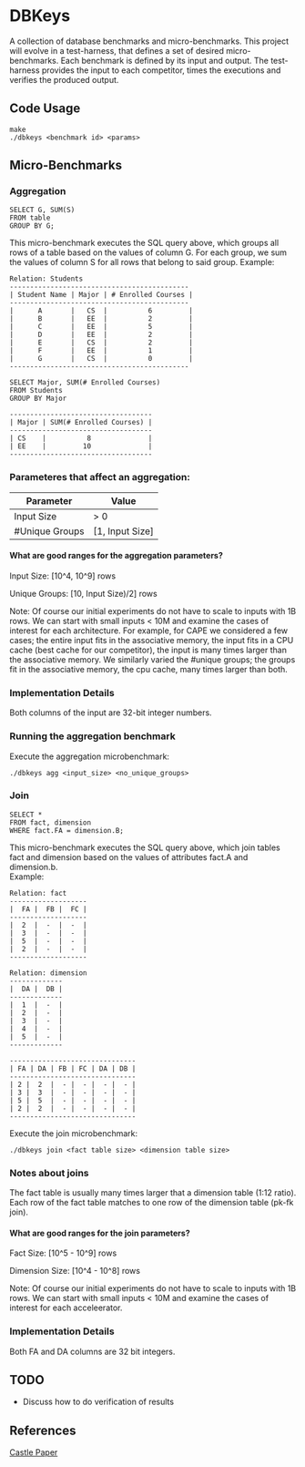 # DBKeys

A collection of database benchmarks and micro-benchmarks. This project will evolve in a test-harness, that defines a set of desired micro-benchmarks. Each benchmark is defined by its input and output. The test-harness provides the input to each competitor, times the executions and verifies the produced output.

## Code Usage
```
make 
./dbkeys <benchmark id> <params>
```

## Micro-Benchmarks

### Aggregation
```
SELECT G, SUM(S)
FROM table
GROUP BY G;
```

This micro-benchmark executes the SQL query above, which groups all rows of a 
table based on the values of column G. For each group, we sum the values 
of column S for all rows that belong to said group. Example:
```
Relation: Students
--------------------------------------------
| Student Name | Major | # Enrolled Courses | 
--------------------------------------------
|      A       |   CS  |          6         |
|      B       |   EE  |          2         |
|      C       |   EE  |          5         |
|      D       |   EE  |          2         |
|      E       |   CS  |          2         |
|      F       |   EE  |          1         |
|      G       |   CS  |          0         |
--------------------------------------------

SELECT Major, SUM(# Enrolled Courses)
FROM Students
GROUP BY Major

-----------------------------------
| Major | SUM(# Enrolled Courses) |
-----------------------------------
| CS    |          8              |
| EE    |         10              |
-----------------------------------
```

### Parameteres that affect an aggregation:
| Parameter        |        Value      |
| ---------------- | ----------------- |
| Input Size       |   > 0             |
| #Unique Groups   |   [1, Input Size] |

#### What are good ranges for the aggregation parameters?

Input Size: [10^4, 10^9] rows

Unique Groups: [10, Input Size)/2] rows

Note: Of course our initial experiments do not have to scale to inputs with 1B rows.
We can start with small inputs < 10M and examine the cases of interest
for each architecture. For example, for CAPE we considered a few cases; the entire
input fits in the associative memory, the input fits in a CPU cache (best cache for our competitor), 
the input is many times larger than the associative memory. We similarly varied 
the #unique groups; the groups fit in the associative memory, 
the cpu cache, many times larger than both.

### Implementation Details

Both columns of the input are 32-bit integer numbers.

### Running the aggregation benchmark

Execute the aggregation microbenchmark:
```
./dbkeys agg <input_size> <no_unique_groups>
```

### Join
```
SELECT *
FROM fact, dimension
WHERE fact.FA = dimension.B;
```

This micro-benchmark executes the SQL query above, which join tables fact 
and dimension based on the values of attributes fact.A and dimension.b.  
Example:
```
Relation: fact
-------------------
|  FA |  FB |  FC | 
-------------------
|  2  |  -  |  -  |
|  3  |  -  |  -  |
|  5  |  -  |  -  |
|  2  |  -  |  -  |
-------------------

Relation: dimension
-------------
|  DA |  DB | 
-------------
|  1  |  -  |
|  2  |  -  |
|  3  |  -  |
|  4  |  -  |
|  5  |  -  |
-------------

-------------------------------
| FA | DA | FB | FC | DA | DB |
-------------------------------
| 2 |  2  |  - |  - |  - |  - |
| 3 |  3  |  - |  - |  - |  - |
| 5 |  5  |  - |  - |  - |  - |
| 2 |  2  |  - |  - |  - |  - |
-------------------------------
```

Execute the join microbenchmark:
```
./dbkeys join <fact table size> <dimension table size>
```

### Notes about joins
The fact table is usually many times larger that a dimension table (1:12 ratio).
Each row of the fact table matches to one row of the dimension table (pk-fk join).

#### What are good ranges for the join parameters?

Fact Size: [10^5 - 10^9] rows

Dimension Size: [10^4 - 10^8] rows

Note: Of course our initial 
experiments do not have to scale to inputs with 1B rows. We can start with 
small inputs < 10M and examine the cases of interest for each acceleerator. 

### Implementation Details

Both FA and DA columns are 32 bit integers.

## TODO
- Discuss how to do verification of results

## References
[Castle Paper](http://pages.cs.wisc.edu/~chronis/files/castle_extended.pdf)
